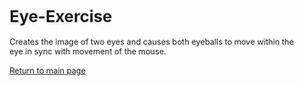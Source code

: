 # Eye-Exercise
Creates the image of two eyes and causes both eyeballs to move within the eye in sync with movement of the mouse.
<br><br>
<a href="https://ronmintz.github.io/">Return to main page</a>

